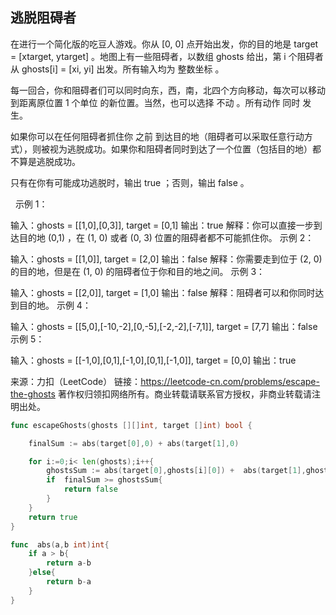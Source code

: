 ## 逃脱阻碍者

在进行一个简化版的吃豆人游戏。你从 [0, 0] 点开始出发，你的目的地是 target = [xtarget, ytarget] 。地图上有一些阻碍者，以数组 ghosts 给出，第 i 个阻碍者从 ghosts[i] = [xi, yi] 出发。所有输入均为 整数坐标 。

每一回合，你和阻碍者们可以同时向东，西，南，北四个方向移动，每次可以移动到距离原位置 1 个单位 的新位置。当然，也可以选择 不动 。所有动作 同时 发生。

如果你可以在任何阻碍者抓住你 之前 到达目的地（阻碍者可以采取任意行动方式），则被视为逃脱成功。如果你和阻碍者同时到达了一个位置（包括目的地）都不算是逃脱成功。

只有在你有可能成功逃脱时，输出 true ；否则，输出 false 。

 
示例 1：

输入：ghosts = [[1,0],[0,3]], target = [0,1]
输出：true
解释：你可以直接一步到达目的地 (0,1) ，在 (1, 0) 或者 (0, 3) 位置的阻碍者都不可能抓住你。 
示例 2：

输入：ghosts = [[1,0]], target = [2,0]
输出：false
解释：你需要走到位于 (2, 0) 的目的地，但是在 (1, 0) 的阻碍者位于你和目的地之间。 
示例 3：

输入：ghosts = [[2,0]], target = [1,0]
输出：false
解释：阻碍者可以和你同时达到目的地。 
示例 4：

输入：ghosts = [[5,0],[-10,-2],[0,-5],[-2,-2],[-7,1]], target = [7,7]
输出：false
示例 5：

输入：ghosts = [[-1,0],[0,1],[-1,0],[0,1],[-1,0]], target = [0,0]
输出：true

来源：力扣（LeetCode）
链接：https://leetcode-cn.com/problems/escape-the-ghosts
著作权归领扣网络所有。商业转载请联系官方授权，非商业转载请注明出处。
```go
func escapeGhosts(ghosts [][]int, target []int) bool {

    finalSum := abs(target[0],0) + abs(target[1],0)

    for i:=0;i< len(ghosts);i++{
        ghostsSum := abs(target[0],ghosts[i][0]) +  abs(target[1],ghosts[i][1]) 
        if  finalSum >= ghostsSum{
            return false
        }
    }
    return true
}

func  abs(a,b int)int{
    if a > b{
        return a-b
    }else{
        return b-a
    }
}
```
